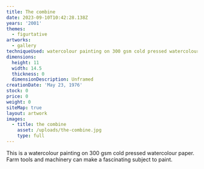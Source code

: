 ```yaml
---
title: The combine
date: 2023-09-10T10:42:28.138Z
years: '2001'
themes:
  - figurtative
artworks:
  - gallery
techniqueUsed: watercolour painting on 300 gsm cold pressed watercolour paper
dimensions:
  height: 11
  width: 14.5
  thickness: 0
  dimensionDescription: Unframed
creationDate: 'May 23, 1976'
stock: 0
price: 0
weight: 0
siteMap: true
layout: artwork
images:
  - title: the combine
    asset: /uploads/the-combine.jpg
    type: full
---
```


This is a watercolour painting on 300 gsm cold pressed watercolour paper. Farm tools and machinery can make a fascinating subject to paint.
